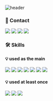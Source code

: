 ![header](https://capsule-render.vercel.app/api?type=waving&color=timeGradient&height=300&section=header&text=HI,%20I%20AM%20YENNY&fontSize=90&fontAlignY=35&desc=I'm%20developer%20dedicated%20to%20creating%20services%20that%20make%20the%20world%20a%20better%20plcae&descAlign=50&descAlignY=55&descSize=15)

### 💌 Contact
<a href="https://reminiscent-pangolin-0de.notion.site/Yerim-Hong-78eeabd69d3a40f1a22866de7efc74dc?pvs=4" target="_blank"><img src="https://img.shields.io/badge/Portfolio-282828?style=for-the-badge&logo=Notion&logoColor=white"/></a>
<a href="https://www.linkedin.com/in/yenny-hong/" target="_blank"><img src="https://img.shields.io/badge/LinkedIn-0077B5?style=for-the-badge&logo=linkedin&logoColor=white"/></a>
<a href="https://www.instagram.com/yen._.ny/" target="_blank"><img src="https://img.shields.io/badge/Instagram-E4405F?style=for-the-badge&logo=instagram&logoColor=white"/></a>
<a href="mailto:onlyennys@gmail.com" target="_blank"><img src="https://img.shields.io/badge/onlyennys@gmail.com-D14836?style=for-the-badge&logo=Gmail&logoColor=white"/></a>


### 🛠️ Skills
   #### 💡 used as the main
<img src="https://img.shields.io/badge/Python-14354C?style=for-the-badge&logo=python&logoColor=white"> <img src="https://img.shields.io/badge/C-00599C?style=for-the-badge&logo=c&logoColor=white"> <img src="https://img.shields.io/badge/C%2B%2B-00599C?style=for-the-badge&logo=c%2B%2B&logoColor=white"> <img src="https://img.shields.io/badge/Java-ED8B00?style=for-the-badge&logo=openjdk&logoColor=white"> <img src="https://img.shields.io/badge/Spring-6DB33F?style=for-the-badge&logo=spring&logoColor=white"> <img src="https://img.shields.io/badge/Amazon_AWS-FF9900?style=for-the-badge&logo=amazonaws&logoColor=white"> <img src="https://img.shields.io/badge/MySQL-005C84?style=for-the-badge&logo=mysql&logoColor=white">

#### 💡 used at least once
 <img src="https://img.shields.io/badge/docker-%230db7ed.svg?style=for-the-badge&logo=docker&logoColor=white"> <img src="https://img.shields.io/badge/CSS-239120?&style=for-the-badge&logo=css3&logoColor=white"> <img src="https://img.shields.io/badge/Node.js-43853D?style=for-the-badge&logo=node.js&logoColor=white">
